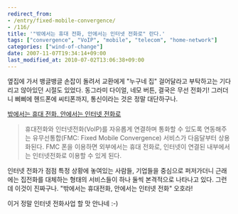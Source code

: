 ```yaml
---
redirect_from:
- /entry/fixed-mobile-convergence/
- /116/
title: '"밖에서는 휴대 전화, 안에서는 인터넷 전화로" 란다.'
tags: ["convergence", "VoIP", "mobile", "telecom", "home-network"]
categories: ["wind-of-change"]
date: 2007-11-07T19:34:14+09:00
last_modified_at: 2010-07-02T13:06:38+09:00
---
```

옆집에 가서 뱅글뱅글 손잡이 돌려서 교환에게 "누구네 집" 걸어달라고
부탁하고는 기다리고 않아있던 시절도 있었다. 동그라미 다이얼, 네모 버튼,
결국은 무선 전화기! 그러더니 삐삐에 헨드폰에 씨티폰까지, 통신이라는
것은 정말 대단하구나.

[밖에서는 휴대 전화, 안에서는 인터넷 전화로](http://www.eetkorea.com/ART_8800487442_839578_NT_02b9a5d4.HTM?click_from=RSS)

> 휴대전화와 인터넷전화(VoIP)를 자유롭게 연결하며 통화할 수 있도록
> 연동해주는 유무선통합(FMC: Fixed Mobile Convergence) 서비스가
> 다음달부터 상용화된다. FMC 폰을 이용하면 외부에서는 휴대 전화로,
> 인터넷이 연결된 내부에서는 인터넷전화로 이용할 수 있게 된다.

인터넷 전화가 점점 특정 상황에 놓여있는 사람들, 기업들을 중심으로
퍼저가더니 근래에는 집전화를 대체하는 형태의 서비스들이 하나 둘씩
본격적으로 나타나고 있다. 그런데 이것이 진짜구나. "밖에서는 휴대전화,
안에서는 인터넷 전화" 오호라!

이거 정말 인터넷 전화사업 할 맛 안나네 :-)

